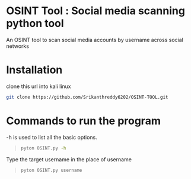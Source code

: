 # OSINT Tool : Social media scanning python tool
   An OSINT tool to scan social media accounts by username across social networks
# Installation
clone this url into kali linux
```sh 
git clone https://github.com/Srikanthreddy6202/OSINT-TOOL.git
```
# Commands to run the program

 -h is used to list all the basic options.
> ```sh
> pyton OSINT.py -h
> ```

Type the target username in the place of username
> ```sh
> pyton OSINT.py username
> ```





